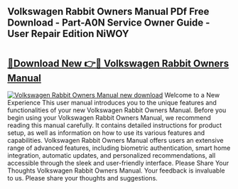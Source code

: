 ## Volkswagen Rabbit Owners Manual PDf Free Download - Part-A0N Service Owner Guide - User Repair Edition NiWOY

# <h2><a href="http://bc77898.oget.top/?id=Volkswagen+Rabbit+Owners+Manual">🔗Download New 👉🔴 Volkswagen Rabbit Owners Manual</a></h2>

[![Volkswagen Rabbit Owners Manual new download](https://i.imgur.com/5g1atiW.png)](http://bc77898.oget.top/?id=Volkswagen+Rabbit+Owners+Manual)
Welcome to a New Experience This user manual introduces you to the unique features and functionalities of your new Volkswagen Rabbit Owners Manual. Before you begin using your Volkswagen Rabbit Owners Manual, we recommend reading this manual carefully. It contains detailed instructions for product setup, as well as information on how to use its various features and capabilities. Volkswagen Rabbit Owners Manual offers users an extensive range of advanced features, including biometric authentication, smart home integration, automatic updates, and personalized recommendations, all accessible through the sleek and user-friendly interface. Please Share Your Thoughts Volkswagen Rabbit Owners Manual. Your feedback is invaluable to us. Please share your thoughts and suggestions.
